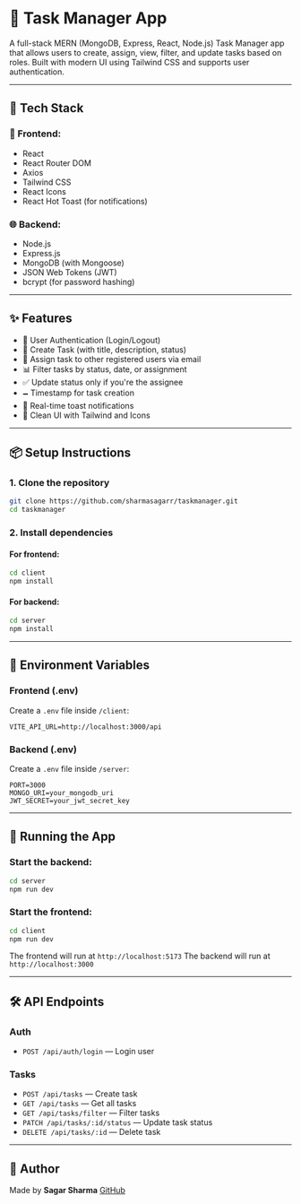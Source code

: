 # 🧹 Task Manager App

A full-stack MERN (MongoDB, Express, React, Node.js) Task Manager app that allows users to create, assign, view, filter, and update tasks based on roles. Built with modern UI using Tailwind CSS and supports user authentication.

---

## 🔧 Tech Stack

### 💽 Frontend:

* React
* React Router DOM
* Axios
* Tailwind CSS
* React Icons
* React Hot Toast (for notifications)

### 🌐 Backend:

* Node.js
* Express.js
* MongoDB (with Mongoose)
* JSON Web Tokens (JWT)
* bcrypt (for password hashing)

---

## ✨ Features

* 🔐 User Authentication (Login/Logout)
* 📝 Create Task (with title, description, status)
* 👥 Assign task to other registered users via email
* 📊 Filter tasks by status, date, or assignment
* ✅ Update status only if you're the assignee
* 🗕️ Timestamp for task creation
* 💬 Real-time toast notifications
* 📆 Clean UI with Tailwind and Icons

---

## 📦 Setup Instructions

### 1. Clone the repository

```bash
git clone https://github.com/sharmasagarr/taskmanager.git
cd taskmanager
```

### 2. Install dependencies

#### For frontend:

```bash
cd client
npm install
```

#### For backend:

```bash
cd server
npm install
```

---

## 🔑 Environment Variables

### Frontend (.env)

Create a `.env` file inside `/client`:

```
VITE_API_URL=http://localhost:3000/api
```

### Backend (.env)

Create a `.env` file inside `/server`:

```
PORT=3000
MONGO_URI=your_mongodb_uri
JWT_SECRET=your_jwt_secret_key
```

---

## 🚀 Running the App

### Start the backend:

```bash
cd server
npm run dev
```

### Start the frontend:

```bash
cd client
npm run dev
```

The frontend will run at `http://localhost:5173`
The backend will run at `http://localhost:3000`

---

## 🛠 API Endpoints

### Auth

* `POST /api/auth/login` — Login user

### Tasks

* `POST /api/tasks` — Create task
* `GET /api/tasks` — Get all tasks
* `GET /api/tasks/filter` — Filter tasks
* `PATCH /api/tasks/:id/status` — Update task status
* `DELETE /api/tasks/:id` — Delete task

---

## 👤 Author

Made by **Sagar Sharma**
[GitHub](https://github.com/sharmasagarr)
